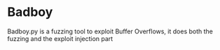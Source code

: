 # Badboy
Badboy.py is a fuzzing tool to exploit Buffer Overflows, it does both the fuzzing and the exploit injection part

